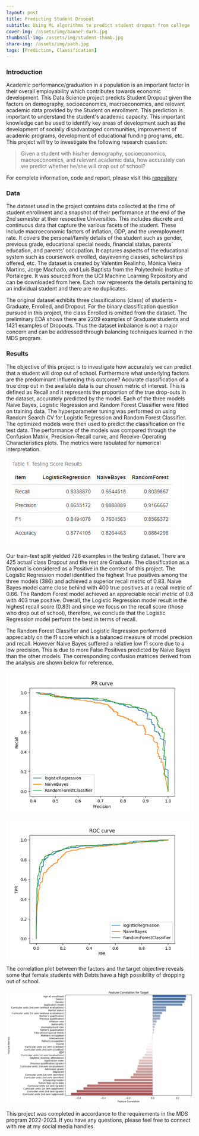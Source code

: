 ```yaml
---
layout: post
title: Predicting Student Dropout
subtitle: Using ML algorithms to predict student dropout from college
cover-img: /assets/img/banner-dark.jpg
thumbnail-img: /assets/img/student-thumb.jpg
share-img: /assets/img/path.jpg
tags: [Prediction, Classification]
---
```

### Introduction

Academic performance/graduation in a population is an important factor in their overall employability which contributes towards economic development. This Data Science project predicts Student Dropout given the factors on demography, socioeconomics, macroeconomics, and relevant academic data provided by the Student on enrollment. This prediction is important to understand the student's academic capacity. This important knowledge can be used to identify key areas of development such as the development of socially disadvantaged communities, improvement of academic programs, development of educational funding programs, etc. This project will try to investigate the following research question:

>Given a student with his/her demography, socioeconomics, macroeconomics, and relevant academic data, how accurately can we predict whether he/she will drop out of school?

For complete information, code and report, please visit this [repository](https://github.com/ranjitprakash1986/dropout_predictions)

### Data

The dataset used in the project contains data collected at the time of student enrollment and a snapshot of their performance at the end of the 2nd semester at their respective Universities. This includes discrete and continuous data that capture the various facets of the student. These include macroeconomic factors of inflation, GDP, and the unemployment rate. It covers the personal/family details of the student such as gender, previous grade, educational special needs, financial status, parents’ education, and parents’ occupation. It captures aspects of the educational system such as coursework enrolled, day/evening classes, scholarships offered, etc. The dataset is created by Valentim Realinho, Mónica Vieira Martins, Jorge Machado, and Luís Baptista from the Polytechnic Institue of Portalegre. It was sourced from the UCI Machine Learning Repository and can be downloaded from here. Each row represents the details pertaining to an individual student and there are no duplicates.

The original dataset exhibits three classifications (class) of students - Graduate, Enrolled, and Dropout. For the binary classification question pursued in this project, the class Enrolled is omitted from the dataset. The preliminary EDA shows there are 2209 examples of Graduate students and 1421 examples of Dropouts. Thus the dataset imbalance is not a major concern and can be addressed through balancing techniques learned in the MDS program.

### Results

The objective of this project is to investigate how accurately we can predict that a student will drop out of school. Furthermore what underlying factors are the predominant influencing this outcome? Accurate classification of a true drop out in the available data is our chosen metric of interest. This is defined as Recall and it represents the proportion of the true drop-outs in the dataset, accurately predicted by the model. Each of the three models Naive Bayes, Logistic Regression and Random Forest Classifier were fitted on training data. The hyperparameter tuning was performed on using Random Search CV for Logistic Regression and Random Forest Classifier. The optimized models were then used to predict the classification on the test data. The performance of the models was compared through the Confusion Matrix, Precision-Recall curve, and Receive-Operating Characteristics plots. The metrics were tabulated for numerical interpretation.

![Precision_Recall_table](../assets/img/precision_recall_table_dropout_prediction.png)

Our train-test split yielded 726 examples in the testing dataset. There are 425 actual class Dropout and the rest are Graduate. The classification as a Dropout is considered as a Positive in the context of this project. The Logistic Regression model identified the highest True positives among the three models (386) and achieved a superior recall metric of 0.83. Naive Bayes model came close behind with 400 true positives at a recall metric of 0.66. The Random Forest model achieved an appreciable recall metric of 0.8 with 403 true positive. Overall, the Logistic Regression model result in the highest recall score (0.83) and since we focus on the recall score (those who drop out of school), therefore, we conclude that the Logistic Regression model perform the best in terms of recall.

The Random Forest Classifier and Logistic Regression performed appreciably on the f1 score which is a balanced measure of model precision and recall. However Naive Bayes suffered a relative low f1 score due to a low precision. This is due to more False Positives predicted by Naive Bayes than the other models. The corresponding confusion matrices derived from the analysis are shown below for reference.

![Precision_Recall_Curve](../assets/img/PR_curve_dropout_prediction.png)

![Precision_Recall_Curve](../assets/img/ROC_curve_dropout_prediction.png)

The correlation plot between the factors and the target objective reveals some that female students with Debts have a high possibility of dropping out of school.

![correlation_dropout_prediction](../assets/img/correlation_dropout_prediction.png)

This project was completed in accordance to the requirements in the MDS program 2022-2023. If you have any questions, please feel free to connect with me at my social media handles.
